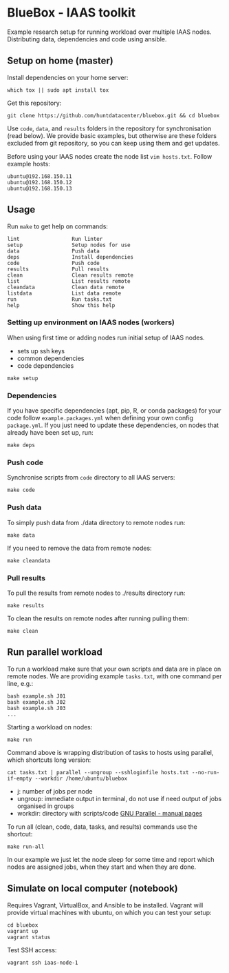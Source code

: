# BlueBox - IAAS toolkit

Example research setup for running workload over multiple IAAS nodes.
Distributing data, dependencies and code using ansible.

## Setup on home (master)

Install dependencies on your home server:

```
which tox || sudo apt install tox
```

Get this repository:
```
git clone https://github.com/huntdatacenter/bluebox.git && cd bluebox
```

Use `code`, `data`, and `results` folders in the repository for synchronisation (read below).
We provide basic examples, but otherwise are these folders excluded from git repository,
so you can keep using them and get updates.

Before using your IAAS nodes create the node list `vim hosts.txt`. Follow example hosts:

```
ubuntu@192.168.150.11
ubuntu@192.168.150.12
ubuntu@192.168.150.13
```

## Usage

Run `make` to get help on commands:

```
lint                 Run linter
setup                Setup nodes for use
data                 Push data
deps                 Install dependencies
code                 Push code
results              Pull results
clean                Clean results remote
list                 List results remote
cleandata            Clean data remote
listdata             List data remote
run                  Run tasks.txt
help                 Show this help
```

### Setting up environment on IAAS nodes (workers)

When using first time or adding nodes run initial setup of IAAS nodes.
- sets up ssh keys
- common dependencies
- code dependencies

```
make setup
```

### Dependencies

If you have specific dependencies (apt, pip, R, or conda packages) for your
code follow `example.packages.yml` when defining your own config `package.yml`.
If you just need to update these dependencies, on nodes that already have
been set up, run:
```
make deps
```

### Push code

Synchronise scripts from `code` directory to all IAAS servers:
```
make code
```

### Push data

To simply push data from ./data directory to remote nodes run:
```
make data
```

If you need to remove the data from remote nodes:
```
make cleandata
```

### Pull results

To pull the results from remote nodes to ./results directory run:
```
make results
```

To clean the results on remote nodes after running pulling them:
```
make clean
```


## Run parallel workload

To run a workload make sure that your own scripts and data are in place on remote nodes.
We are providing example `tasks.txt`, with one command per line, e.g.:
```
bash example.sh J01
bash example.sh J02
bash example.sh J03
...
```

Starting a workload on nodes:
```
make run
```

Command above is wrapping distribution of tasks to hosts using parallel, which shortcuts long version:
```
cat tasks.txt | parallel --ungroup --sshloginfile hosts.txt --no-run-if-empty --workdir /home/ubuntu/bluebox
```

- j: number of jobs per node
- ungroup: immediate output in terminal, do not use if need output of jobs organised in groups
- workdir: directory with scripts/code
  [GNU Parallel - manual pages](https://www.gnu.org/software/parallel/man.html)

To run all (clean, code, data, tasks, and results) commands use the shortcut:

```
make run-all
```

In our example we just let the node sleep for some time and report which nodes are assigned jobs,
when they start and when they are done.

## Simulate on local computer (notebook)

Requires Vagrant, VirtualBox, and Ansible to be installed. Vagrant will provide virtual
machines with ubuntu, on which you can test your setup:
```
cd bluebox
vagrant up
vagrant status
```

Test SSH access:
```
vagrant ssh iaas-node-1
```
